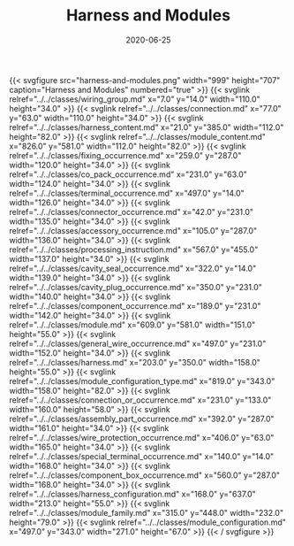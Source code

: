 ﻿---
title: Harness and Modules
toc: false
type: specs
layout: diagram
date: "2020-06-25"
draft: false
specification: KBL
version: 2.5.sr1
documentType: "Recommendation"
elementType: Diagram
classes:
  - Wiring_group
  - Connection
  - Harness_content
  - Module_content
  - Fixing_occurrence
  - Co_pack_occurrence
  - Terminal_occurrence
  - Connector_occurrence
  - Accessory_occurrence
  - Processing_instruction
  - Cavity_seal_occurrence
  - Cavity_plug_occurrence
  - Component_occurrence
  - Module
  - General_wire_occurrence
  - Harness
  - Module_configuration_type
  - Connection_or_occurrence
  - Assembly_part_occurrence
  - Wire_protection_occurrence
  - Special_terminal_occurrence
  - Component_box_occurrence
  - Harness_configuration
  - Module_family
  - Module_configuration
menu:
  KBL-2.5.sr1:    
    parent: presentation
    identifier: presentation/harness-and-modules
    weight: 1004 

# Prev/next pager order (if `docs_section_pager` enabled in `params.toml`)
weight: 1004
---
{{< svgfigure src="harness-and-modules.png" width="999" height="707" caption="Harness and Modules" numbered="true" >}}
  {{< svglink relref="../../classes/wiring_group.md" x="7.0" y="14.0" width="110.0" height="34.0" >}}
  {{< svglink relref="../../classes/connection.md" x="77.0" y="63.0" width="110.0" height="34.0" >}}
  {{< svglink relref="../../classes/harness_content.md" x="21.0" y="385.0" width="112.0" height="82.0" >}}
  {{< svglink relref="../../classes/module_content.md" x="826.0" y="581.0" width="112.0" height="82.0" >}}
  {{< svglink relref="../../classes/fixing_occurrence.md" x="259.0" y="287.0" width="120.0" height="34.0" >}}
  {{< svglink relref="../../classes/co_pack_occurrence.md" x="231.0" y="63.0" width="124.0" height="34.0" >}}
  {{< svglink relref="../../classes/terminal_occurrence.md" x="497.0" y="14.0" width="126.0" height="34.0" >}}
  {{< svglink relref="../../classes/connector_occurrence.md" x="42.0" y="231.0" width="135.0" height="34.0" >}}
  {{< svglink relref="../../classes/accessory_occurrence.md" x="105.0" y="287.0" width="136.0" height="34.0" >}}
  {{< svglink relref="../../classes/processing_instruction.md" x="567.0" y="455.0" width="137.0" height="34.0" >}}
  {{< svglink relref="../../classes/cavity_seal_occurrence.md" x="322.0" y="14.0" width="139.0" height="34.0" >}}
  {{< svglink relref="../../classes/cavity_plug_occurrence.md" x="350.0" y="231.0" width="140.0" height="34.0" >}}
  {{< svglink relref="../../classes/component_occurrence.md" x="189.0" y="231.0" width="142.0" height="34.0" >}}
  {{< svglink relref="../../classes/module.md" x="609.0" y="581.0" width="151.0" height="55.0" >}}
  {{< svglink relref="../../classes/general_wire_occurrence.md" x="497.0" y="231.0" width="152.0" height="34.0" >}}
  {{< svglink relref="../../classes/harness.md" x="203.0" y="350.0" width="158.0" height="55.0" >}}
  {{< svglink relref="../../classes/module_configuration_type.md" x="819.0" y="343.0" width="158.0" height="82.0" >}}
  {{< svglink relref="../../classes/connection_or_occurrence.md" x="231.0" y="133.0" width="160.0" height="58.0" >}}
  {{< svglink relref="../../classes/assembly_part_occurrence.md" x="392.0" y="287.0" width="161.0" height="34.0" >}}
  {{< svglink relref="../../classes/wire_protection_occurrence.md" x="406.0" y="63.0" width="165.0" height="34.0" >}}
  {{< svglink relref="../../classes/special_terminal_occurrence.md" x="140.0" y="14.0" width="168.0" height="34.0" >}}
  {{< svglink relref="../../classes/component_box_occurrence.md" x="560.0" y="287.0" width="168.0" height="34.0" >}}
  {{< svglink relref="../../classes/harness_configuration.md" x="168.0" y="637.0" width="213.0" height="55.0" >}}
  {{< svglink relref="../../classes/module_family.md" x="315.0" y="448.0" width="232.0" height="79.0" >}}
  {{< svglink relref="../../classes/module_configuration.md" x="497.0" y="343.0" width="271.0" height="67.0" >}}
{{< / svgfigure >}}
